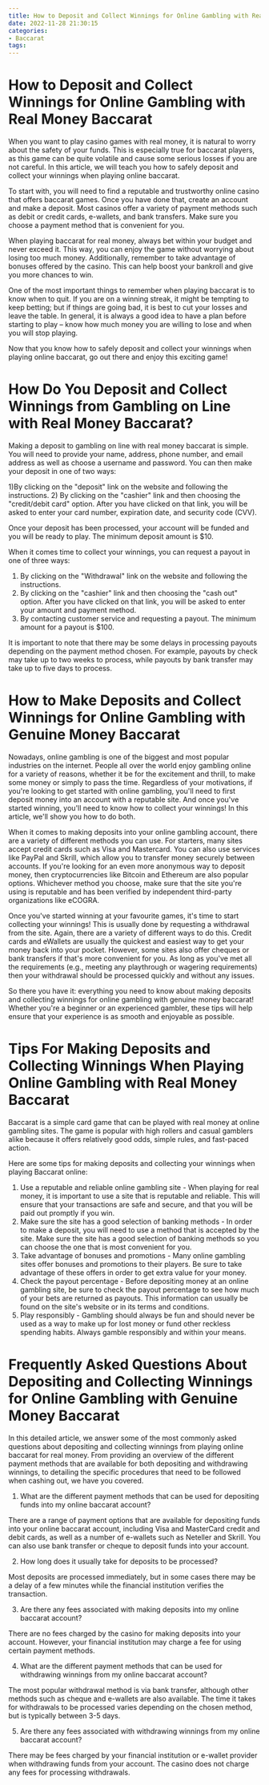 ```yaml
---
title: How to Deposit and Collect Winnings for Online Gambling with Real Money Baccarat 
date: 2022-11-28 21:30:15
categories:
- Baccarat
tags:
---
```



#  How to Deposit and Collect Winnings for Online Gambling with Real Money Baccarat 

When you want to play casino games with real money, it is natural to worry about the safety of your funds. This is especially true for baccarat players, as this game can be quite volatile and cause some serious losses if you are not careful. In this article, we will teach you how to safely deposit and collect your winnings when playing online baccarat. 

To start with, you will need to find a reputable and trustworthy online casino that offers baccarat games. Once you have done that, create an account and make a deposit. Most casinos offer a variety of payment methods such as debit or credit cards, e-wallets, and bank transfers. Make sure you choose a payment method that is convenient for you. 

When playing baccarat for real money, always bet within your budget and never exceed it. This way, you can enjoy the game without worrying about losing too much money. Additionally, remember to take advantage of bonuses offered by the casino. This can help boost your bankroll and give you more chances to win. 

One of the most important things to remember when playing baccarat is to know when to quit. If you are on a winning streak, it might be tempting to keep betting; but if things are going bad, it is best to cut your losses and leave the table. In general, it is always a good idea to have a plan before starting to play – know how much money you are willing to lose and when you will stop playing. 

Now that you know how to safely deposit and collect your winnings when playing online baccarat, go out there and enjoy this exciting game!

#  How Do You Deposit and Collect Winnings from Gambling on Line with Real Money Baccarat? 

Making a deposit to gambling on line with real money baccarat is simple. You will need to provide your name, address, phone number, and email address as well as choose a username and password. You can then make your deposit in one of two ways: 

1)By clicking on the "deposit" link on the website and following the instructions.
2) By clicking on the "cashier" link and then choosing the "credit/debit card" option. After you have clicked on that link, you will be asked to enter your card number, expiration date, and security code (CVV).

Once your deposit has been processed, your account will be funded and you will be ready to play. The minimum deposit amount is $10.

When it comes time to collect your winnings, you can request a payout in one of three ways: 

1) By clicking on the "Withdrawal" link on the website and following the instructions.
2) By clicking on the "cashier" link and then choosing the "cash out" option. After you have clicked on that link, you will be asked to enter your amount and payment method. 
3) By contacting customer service and requesting a payout. The minimum amount for a payout is $100.

It is important to note that there may be some delays in processing payouts depending on the payment method chosen. For example, payouts by check may take up to two weeks to process, while payouts by bank transfer may take up to five days to process.

#  How to Make Deposits and Collect Winnings for Online Gambling with Genuine Money Baccarat 
Nowadays, online gambling is one of the biggest and most popular industries on the internet. People all over the world enjoy gambling online for a variety of reasons, whether it be for the excitement and thrill, to make some money or simply to pass the time. Regardless of your motivations, if you're looking to get started with online gambling, you'll need to first deposit money into an account with a reputable site. And once you've started winning, you'll need to know how to collect your winnings! In this article, we'll show you how to do both.

When it comes to making deposits into your online gambling account, there are a variety of different methods you can use. For starters, many sites accept credit cards such as Visa and Mastercard. You can also use services like PayPal and Skrill, which allow you to transfer money securely between accounts. If you're looking for an even more anonymous way to deposit money, then cryptocurrencies like Bitcoin and Ethereum are also popular options. Whichever method you choose, make sure that the site you're using is reputable and has been verified by independent third-party organizations like eCOGRA.

Once you've started winning at your favourite games, it's time to start collecting your winnings! This is usually done by requesting a withdrawal from the site. Again, there are a variety of different ways to do this. Credit cards and eWallets are usually the quickest and easiest way to get your money back into your pocket. However, some sites also offer cheques or bank transfers if that's more convenient for you. As long as you've met all the requirements (e.g., meeting any playthrough or wagering requirements) then your withdrawal should be processed quickly and without any issues.

So there you have it: everything you need to know about making deposits and collecting winnings for online gambling with genuine money baccarat! Whether you're a beginner or an experienced gambler, these tips will help ensure that your experience is as smooth and enjoyable as possible.

#  Tips For Making Deposits and Collecting Winnings When Playing Online Gambling with Real Money Baccarat 

Baccarat is a simple card game that can be played with real money at online gambling sites. The game is popular with high rollers and casual gamblers alike because it offers relatively good odds, simple rules, and fast-paced action.

Here are some tips for making deposits and collecting your winnings when playing Baccarat online: 

1. Use a reputable and reliable online gambling site - When playing for real money, it is important to use a site that is reputable and reliable. This will ensure that your transactions are safe and secure, and that you will be paid out promptly if you win. 
2. Make sure the site has a good selection of banking methods - In order to make a deposit, you will need to use a method that is accepted by the site. Make sure the site has a good selection of banking methods so you can choose the one that is most convenient for you. 
3. Take advantage of bonuses and promotions - Many online gambling sites offer bonuses and promotions to their players. Be sure to take advantage of these offers in order to get extra value for your money. 
4. Check the payout percentage - Before depositing money at an online gambling site, be sure to check the payout percentage to see how much of your bets are returned as payouts. This information can usually be found on the site's website or in its terms and conditions. 
5. Play responsibly - Gambling should always be fun and should never be used as a way to make up for lost money or fund other reckless spending habits. Always gamble responsibly and within your means.

#  Frequently Asked Questions About Depositing and Collecting Winnings for Online Gambling with Genuine Money Baccarat

In this detailed article, we answer some of the most commonly asked questions about depositing and collecting winnings from playing online baccarat for real money. From providing an overview of the different payment methods that are available for both depositing and withdrawing winnings, to detailing the specific procedures that need to be followed when cashing out, we have you covered.

1. What are the different payment methods that can be used for depositing funds into my online baccarat account?

There are a range of payment options that are available for depositing funds into your online baccarat account, including Visa and MasterCard credit and debit cards, as well as a number of e-wallets such as Neteller and Skrill. You can also use bank transfer or cheque to deposit funds into your account.

2. How long does it usually take for deposits to be processed?

Most deposits are processed immediately, but in some cases there may be a delay of a few minutes while the financial institution verifies the transaction.

3. Are there any fees associated with making deposits into my online baccarat account?

There are no fees charged by the casino for making deposits into your account. However, your financial institution may charge a fee for using certain payment methods.

4. What are the different payment methods that can be used for withdrawing winnings from my online baccarat account?

The most popular withdrawal method is via bank transfer, although other methods such as cheque and e-wallets are also available. The time it takes for withdrawals to be processed varies depending on the chosen method, but is typically between 3-5 days.

5. Are there any fees associated with withdrawing winnings from my online baccarat account?

There may be fees charged by your financial institution or e-wallet provider when withdrawing funds from your account. The casino does not charge any fees for processing withdrawals.